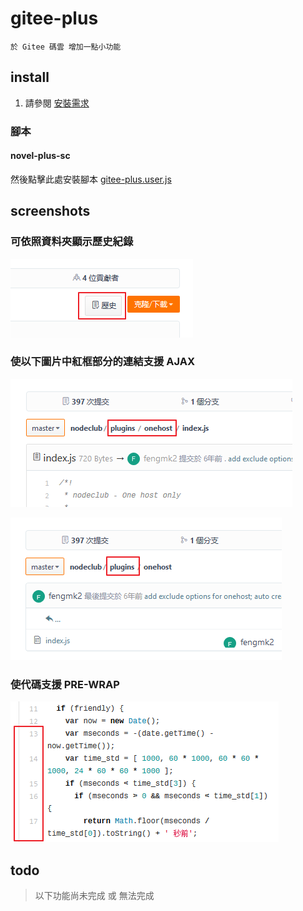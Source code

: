 # gitee-plus

    於 Gitee 碼雲 增加一點小功能

## install

1. 請參閱 [安裝需求](userscript.md)

### 腳本

#### novel-plus-sc

然後點擊此處安裝腳本 [gitee-plus.user.js](https://github.com/bluelovers/gm-user-scripts/raw/master/dist/gitee-plus.user.js)

## screenshots

### 可依照資料夾顯示歷史紀錄

![001.png](images/gitee-plus/001.png)

### 使以下圖片中紅框部分的連結支援 AJAX

![002.png](images/gitee-plus/002.png)

![003.png](images/gitee-plus/003.png)

### 使代碼支援 PRE-WRAP

![2018-08-17-22-30-34-24.png](images/gitee-plus/2018-08-17-22-30-34-24.png)

## todo

> 以下功能尚未完成 或 無法完成

